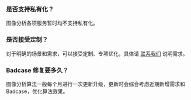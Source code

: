 ﻿### 是否支持私有化？
图像分析各项服务暂时均不支持私有化。

### 是否接受定制？
对于明确的场景和需求，可以接受定制、专项优化，具体请 [联系我们](https://cloud.tencent.com/act/event/connect-service) 说明需求。

### Badcase 修复要多久？
图像分析算法一般每个月进行一次更新升级，更新时会综合考虑近期新增需求和 Badcase，优化算法效果。